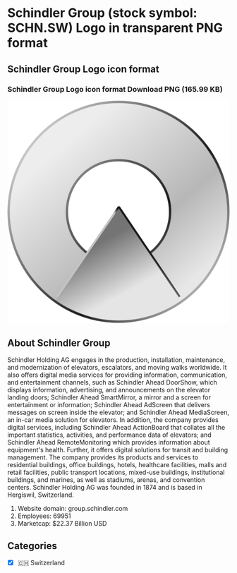 # Schindler Group (stock symbol: SCHN.SW) Logo in transparent PNG format

## Schindler Group Logo icon format

### Schindler Group Logo icon format Download PNG (165.99 KB)

![Schindler Group Logo icon format Download PNG (165.99 KB)](/img/orig/SCHN.SW-8226f328.png)

## About Schindler Group

Schindler Holding AG engages in the production, installation, maintenance, and modernization of elevators, escalators, and moving walks worldwide. It also offers digital media services for providing information, communication, and entertainment channels, such as Schindler Ahead DoorShow, which displays information, advertising, and announcements on the elevator landing doors; Schindler Ahead SmartMirror, a mirror and a screen for entertainment or information; Schindler Ahead AdScreen that delivers messages on screen inside the elevator; and Schindler Ahead MediaScreen, an in-car media solution for elevators. In addition, the company provides digital services, including Schindler Ahead ActionBoard that collates all the important statistics, activities, and performance data of elevators; and Schindler Ahead RemoteMonitoring which provides information about equipment's health. Further, it offers digital solutions for transit and building management. The company provides its products and services to residential buildings, office buildings, hotels, healthcare facilities, malls and retail facilities, public transport locations, mixed-use buildings, institutional buildings, and marines, as well as stadiums, arenas, and convention centers. Schindler Holding AG was founded in 1874 and is based in Hergiswil, Switzerland.

1. Website domain: group.schindler.com
2. Employees: 69951
3. Marketcap: $22.37 Billion USD


## Categories
- [x] 🇨🇭 Switzerland
